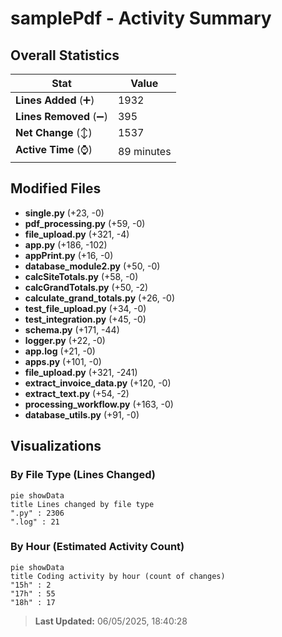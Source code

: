 # samplePdf - Activity Summary 

## Overall Statistics

| Stat                   | Value                                                             |
| ---------------------- | ----------------------------------------------------------------- |
| **Lines Added** (➕)   | 1932                                          |
| **Lines Removed** (➖) | 395                                        |
| **Net Change** (↕)    | 1537                |
| **Active Time** (⌚)   | 89 minutes |


## Modified Files
- **single.py** (+23, -0)
- **pdf_processing.py** (+59, -0)
- **file_upload.py** (+321, -4)
- **app.py** (+186, -102)
- **appPrint.py** (+16, -0)
- **database_module2.py** (+50, -0)
- **calcSiteTotals.py** (+58, -0)
- **calcGrandTotals.py** (+50, -2)
- **calculate_grand_totals.py** (+26, -0)
- **test_file_upload.py** (+34, -0)
- **test_integration.py** (+45, -0)
- **schema.py** (+171, -44)
- **logger.py** (+22, -0)
- **app.log** (+21, -0)
- **apps.py** (+101, -0)
- **file_upload.py** (+321, -241)
- **extract_invoice_data.py** (+120, -0)
- **extract_text.py** (+54, -2)
- **processing_workflow.py** (+163, -0)
- **database_utils.py** (+91, -0)

## Visualizations

### By File Type (Lines Changed)

```mermaid
pie showData
title Lines changed by file type
".py" : 2306
".log" : 21
```

### By Hour (Estimated Activity Count)

```mermaid
pie showData
title Coding activity by hour (count of changes)
"15h" : 2
"17h" : 55
"18h" : 17
```


> **Last Updated:** 06/05/2025, 18:40:28